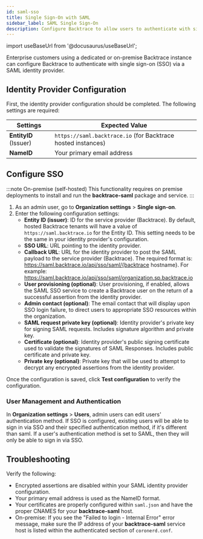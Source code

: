 ```yaml
---
id: saml-sso
title: Single Sign-On with SAML
sidebar_label: SAML Single Sign-On
description: Configure Backtrace to allow users to authenticate with single sign-on (SSO) via a SAML identity provider.
---
```


import useBaseUrl from '@docusaurus/useBaseUrl';

Enterprise customers using a dedicated or on-premise Backtrace instance can configure Backtrace to authenticate with single sign-on (SSO) via a SAML  identity provider.

## Identity Provider Configuration

First, the identity provider configuration should be completed. The following settings are required:

| Settings | Expected Value |
| ---------- | -------------- |
| **EntityID** (Issuer) | `https://saml.backtrace.io` (for Backtrace hosted instances)| 
| **NameID**    | Your primary email address|

## Configure SSO

:::note On-premise (self-hosted)
This functionality requires on premise deployments to install and run the **backtrace-saml** package and service.
:::

1. As an admin user, go to **Organization settings** > **Single sign-on**.
1. Enter the following configuration settings:
    - **Entity ID (issuer)**: ID for the service provider (Backtrace). By default, hosted Backtrace tenants will have a value of `https://saml.backtrace.io` for the Entity ID. This setting needs to be the same in your identity provider's configuration.
    - **SSO URL**: URL pointing to the identity provider.
    - **Callback URL**: URL for the identity provider to post the SAML payload to the service provider (Backtrace). The required format is: https://saml.backtrace.io/api/sso/saml/{backtrace hostname}. For example: https://saml.backtrace.io/api/sso/saml/organization.sp.backtrace.io
    - **User provisioning (optional)**: User provisioning, if enabled, allows the SAML SSO service to create a Backtrace user on the return of a successful assertion from the identity provider.
    - **Admin contact (optional)**: The email contact that will display upon SSO login failure, to direct users to appropriate SSO resources within the organization.
    - **SAML request private key (optional)**: Identity provider's private key for signing SAML requests. Includes signature algorithm and private key.
    - **Certificate (optional)**: Identity provider's public signing certificate used to validate the signatures of SAML Responses. Includes public certificate and private key.
    - **Private key (optional)**: Private key that will be used to attempt to decrypt any encrypted assertions from the identity provider.

Once the configuration is saved, click **Test configuration** to verify the configuration.

### User Management and Authentication

In **Organization settings** > **Users**, admin users can edit users' authentication method. If SSO is configured, existing users will be able to sign in via SSO and their specified authentication method, if it's different than saml. If a user's authentication method is set to SAML, then they will only be able to sign in via SSO.

## Troubleshooting

Verify the following: 
- Encrypted assertions are disabled within your SAML identity provider configuration.
- Your primary email address is used as the NameID format.
- Your certificates are properly configured within `saml.json` and have the proper CNAMES for your **backtrace-saml** host.
- On-premise: If you see the "Failed to login - Internal Error" error message, make sure the IP address of your **backtrace-saml** service host is listed within the authenticated section of `coronerd.conf`. 